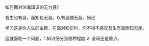 如何面对浩瀚知识的无力感?

吾生也有涯，而知也无涯。以有涯随无涯，殆已

学习这是你人生的主题，在面对知识时，你不得不感叹吾生有涯而知无崖。

这就面临一个问题，1.知识细分到哪种程度 2. 全局还是重点。